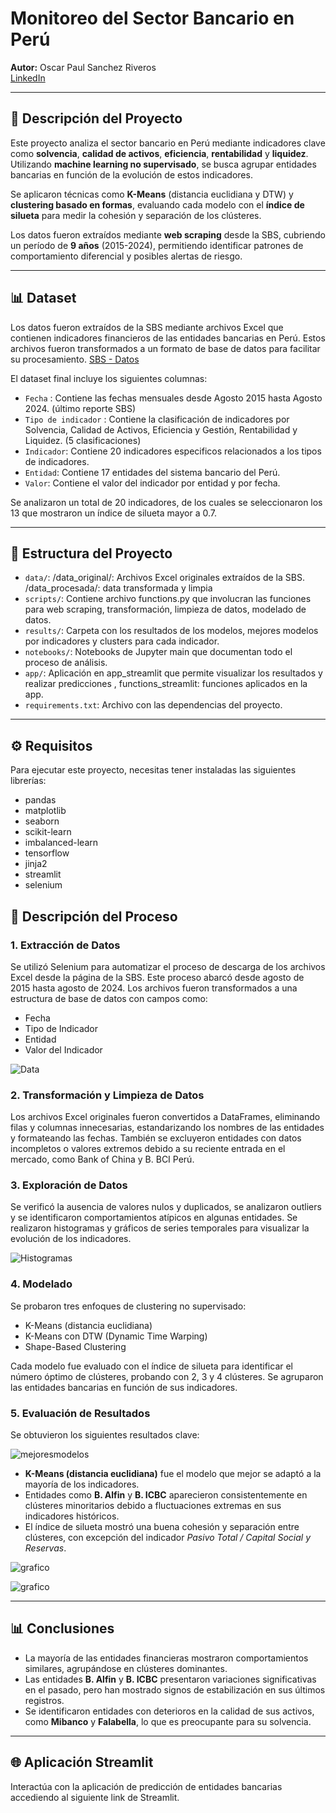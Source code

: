 # Monitoreo del Sector Bancario en Perú

**Autor:** Oscar Paul Sanchez Riveros  
[LinkedIn](https://www.linkedin.com/in/oscar-sanchez-riveros/)

---

## 📝 Descripción del Proyecto

Este proyecto analiza el sector bancario en Perú mediante indicadores clave como **solvencia**, **calidad de activos**, **eficiencia**, **rentabilidad** y **liquidez**. Utilizando **machine learning no supervisado**, se busca agrupar entidades bancarias en función de la evolución de estos indicadores.

Se aplicaron técnicas como **K-Means** (distancia euclidiana y DTW) y **clustering basado en formas**, evaluando cada modelo con el **índice de silueta** para medir la cohesión y separación de los clústeres.

Los datos fueron extraídos mediante **web scraping** desde la SBS, cubriendo un período de **9 años** (2015-2024), permitiendo identificar patrones de comportamiento diferencial y posibles alertas de riesgo.

---

## 📊 Dataset

Los datos fueron extraídos de la SBS mediante archivos Excel que contienen indicadores financieros de las entidades bancarias en Perú. Estos archivos fueron transformados a un formato de base de datos para facilitar su procesamiento.
[SBS - Datos](https://www.sbs.gob.pe/app/stats_net/stats/EstadisticaBoletinEstadistico.aspx?p=1#)

El dataset final incluye los siguientes columnas: 

- `Fecha` : Contiene las fechas mensuales desde Agosto 2015 hasta Agosto 2024. (último reporte SBS)
- `Tipo de indicador` : Contiene la clasificación de indicadores por Solvencia, Calidad de Activos, Eficiencia y Gestión, Rentabilidad y Liquidez. (5 clasificaciones)
- `Indicador`: Contiene 20 indicadores especificos relacionados a los tipos de indicadores.
- `Entidad`: Contiene 17 entidades del sistema bancario del Perú.
- `Valor`: Contiene el valor del indicador por entidad y por fecha.

Se analizaron un total de 20 indicadores, de los cuales se seleccionaron los 13 que mostraron un índice de silueta mayor a 0.7.

---

## 📂 Estructura del Proyecto

- `data/`: /data_original/: Archivos Excel originales extraídos de la SBS.  /data_procesada/: data transformada y limpia
- `scripts/`: Contiene archivo functions.py que involucran las funciones para web scraping, transformación, limpieza de datos, modelado de datos. 
- `results/`: Carpeta con los resultados de los modelos, mejores modelos por indicadores y clusters para cada indicador.  
- `notebooks/`: Notebooks de Jupyter main que documentan todo el proceso de análisis.  
- `app/`: Aplicación en app_streamlit que permite visualizar los resultados y realizar predicciones , functions_streamlit: funciones aplicados en la app. 
- `requirements.txt`: Archivo con las dependencias del proyecto.  

---

## ⚙️ Requisitos

Para ejecutar este proyecto, necesitas tener instaladas las siguientes librerías:

- pandas
- matplotlib
- seaborn
- scikit-learn
- imbalanced-learn
- tensorflow
- jinja2
- streamlit
- selenium

## 📝 Descripción del Proceso

### 1. Extracción de Datos
Se utilizó Selenium para automatizar el proceso de descarga de los archivos Excel desde la página de la SBS. Este proceso abarcó desde agosto de 2015 hasta agosto de 2024. Los archivos fueron transformados a una estructura de base de datos con campos como:

- Fecha
- Tipo de Indicador
- Entidad
- Valor del Indicador

![Data](https://github.com/Osanchezr/DA-Monitor-Banking-System-Peru/blob/d39855626b0356fe693ba2849deee8ae06daa6da/images/data_image.JPG)

### 2. Transformación y Limpieza de Datos
Los archivos Excel originales fueron convertidos a DataFrames, eliminando filas y columnas innecesarias, estandarizando los nombres de las entidades y formateando las fechas. También se excluyeron entidades con datos incompletos o valores extremos debido a su reciente entrada en el mercado, como Bank of China y B. BCI Perú.

### 3. Exploración de Datos
Se verificó la ausencia de valores nulos y duplicados, se analizaron outliers y se identificaron comportamientos atípicos en algunas entidades. Se realizaron histogramas y gráficos de series temporales para visualizar la evolución de los indicadores.

![Histogramas](https://github.com/Osanchezr/DA-Monitor-Banking-System-Peru/blob/d39855626b0356fe693ba2849deee8ae06daa6da/images/histogramas.png)

### 4. Modelado
Se probaron tres enfoques de clustering no supervisado:

- K-Means (distancia euclidiana)
- K-Means con DTW (Dynamic Time Warping)
- Shape-Based Clustering

Cada modelo fue evaluado con el índice de silueta para identificar el número óptimo de clústeres, probando con 2, 3 y 4 clústeres. Se agruparon las entidades bancarias en función de sus indicadores.

### 5. Evaluación de Resultados
Se obtuvieron los siguientes resultados clave:

![mejoresmodelos](https://github.com/Osanchezr/DA-Monitor-Banking-System-Peru/blob/d39855626b0356fe693ba2849deee8ae06daa6da/images/result_mejor_modelo.JPG)

- **K-Means (distancia euclidiana)** fue el modelo que mejor se adaptó a la mayoría de los indicadores.
- Entidades como **B. Alfin** y **B. ICBC** aparecieron consistentemente en clústeres minoritarios debido a fluctuaciones extremas en sus indicadores históricos.
- El índice de silueta mostró una buena cohesión y separación entre clústeres, con excepción del indicador *Pasivo Total / Capital Social y Reservas*.

![grafico](https://github.com/Osanchezr/DA-Monitor-Banking-System-Peru/blob/d39855626b0356fe693ba2849deee8ae06daa6da/images/resul_evol.JPG)

![grafico](https://github.com/Osanchezr/DA-Monitor-Banking-System-Peru/blob/d39855626b0356fe693ba2849deee8ae06daa6da/images/resul_evol2.JPG)

---

## 📊 Conclusiones

- La mayoría de las entidades financieras mostraron comportamientos similares, agrupándose en clústeres dominantes.
- Las entidades **B. Alfin** y **B. ICBC** presentaron variaciones significativas en el pasado, pero han mostrado signos de estabilización en sus últimos registros.
- Se identificaron entidades con deterioros en la calidad de sus activos, como **Mibanco** y **Falabella**, lo que es preocupante para su solvencia.

---

## 🌐 Aplicación Streamlit

Interactúa con la aplicación de predicción de entidades bancarias accediendo al siguiente link de Streamlit.


